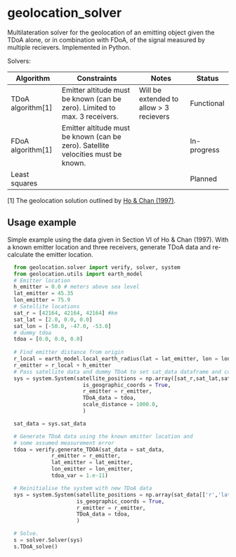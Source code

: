# geolocation_solver
Multilateration solver for the geolocation of an emitting object given the TDoA alone, or in combination with FDoA, of the signal measured by multiple recievers. Implemented in Python.

Solvers:

| Algorithm         | Constraints                                                                       | Notes                                     | Status        |
| -------------     | --------------------------------------------------------------------------------- | ----------------------------------------- | ------------- |
| TDoA algorithm[1] | Emitter altitude must be known (can be zero). Limited to max. 3 receivers.        | Will be extended to allow > 3 recievers   | Functional    |
| FDoA algorithm[1] | Emitter altitude must be known (can be zero). Satellite velocities must be known. |                                           | In-progress   |
| Least squares     |                                                                                   |                                           | Planned       |

[1] The geolocation solution outlined by [Ho & Chan (1997)](https://ieeexplore.ieee.org/stamp/stamp.jsp?tp=&arnumber=599239).

## Usage example
Simple example using the data given in Section VI of Ho & Chan
(1997). With a known emitter location and three receivers, generate TDoA data
and re-calculate the emitter location. 
```python
  from geolocation.solver import verify, solver, system
  from geolocation.utils import earth_model
  # Emitter location
  h_emitter = 0.0 # meters above sea level
  lat_emitter = 45.35
  lon_emitter = 75.9
  # Satellite locations
  sat_r = [42164, 42164, 42164] #km
  sat_lat = [2.0, 0.0, 0.0]
  sat_lon = [-50.0, -47.0, -53.0]
  # dummy tdoa  
  tdoa = [0.0, 0.0, 0.0]
 
  # Find emitter distance from origin
  r_local = earth_model.local_earth_radius(lat = lat_emitter, lon = lon_emitter)
  r_emitter = r_local + h_emitter
  # Pass satellite data and dummy TDoA to set sat_data dataframe and convert units.
  sys = system.System(satellite_positions = np.array([sat_r,sat_lat,sat_lon]).T,
                        is_geographic_coords = True,
                        r_emitter = r_emitter,
                        TDoA_data = tdoa,
                        scale_distance = 1000.0, 
                        )

  sat_data = sys.sat_data

  # Generate TDoA data using the known emitter location and 
  # some assumed measurement error
  tdoa = verify.generate_TDOA(sat_data = sat_data, 
              r_emitter = r_emitter,
              lat_emitter = lat_emitter,
              lon_emitter = lon_emitter,
              tdoa_var = 1.e-11)

  # Reinitialise the system with new TDoA data
  sys = system.System(satellite_positions = np.array(sat_data[['r','latitude','longitude']]),
                      is_geographic_coords = True,
                      r_emitter = r_emitter,
                      TDoA_data = tdoa,
                      )

  # Solve.
  s = solver.Solver(sys) 
  s.TDoA_solve()
```